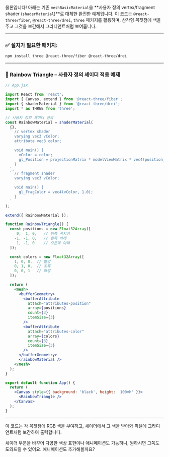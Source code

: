 물론입니다! 아래는 기존 `meshBasicMaterial`을 \*\*사용자 정의 vertex/fragment shader (`shaderMaterial`)\*\*로 대체한 완전한 예제입니다. 이 코드는 `@react-three/fiber`, `@react-three/drei`, `three` 패키지를 활용하며, 삼각형 꼭짓점에 색을 주고 그것을 보간해서 그라디언트처럼 보여줍니다.

---

### ✅ 설치가 필요한 패키지:

```bash
npm install three @react-three/fiber @react-three/drei
```

---

### 🌈 Rainbow Triangle – 사용자 정의 셰이더 적용 예제

```jsx
// App.jsx

import React from 'react';
import { Canvas, extend } from '@react-three/fiber';
import { shaderMaterial } from '@react-three/drei';
import * as THREE from 'three';

// 사용자 정의 셰이더 정의
const RainbowMaterial = shaderMaterial(
  {},
  ` // vertex shader
    varying vec3 vColor;
    attribute vec3 color;

    void main() {
      vColor = color;
      gl_Position = projectionMatrix * modelViewMatrix * vec4(position, 1.0);
    }
  `,
  ` // fragment shader
    varying vec3 vColor;

    void main() {
      gl_FragColor = vec4(vColor, 1.0);
    }
  `
);

extend({ RainbowMaterial });

function RainbowTriangle() {
  const positions = new Float32Array([
     0,  1, 0,   // 위쪽 꼭지점
    -1, -1, 0,   // 왼쪽 아래
     1, -1, 0    // 오른쪽 아래
  ]);

  const colors = new Float32Array([
    1, 0, 0,  // 빨강
    0, 1, 0,  // 초록
    0, 0, 1   // 파랑
  ]);

  return (
    <mesh>
      <bufferGeometry>
        <bufferAttribute
          attach="attributes-position"
          array={positions}
          count={3}
          itemSize={3}
        />
        <bufferAttribute
          attach="attributes-color"
          array={colors}
          count={3}
          itemSize={3}
        />
      </bufferGeometry>
      <rainbowMaterial />
    </mesh>
  );
}

export default function App() {
  return (
    <Canvas style={{ background: 'black', height: '100vh' }}>
      <RainbowTriangle />
    </Canvas>
  );
}
```

---

이 코드는 각 꼭짓점에 RGB 색을 부여하고, 셰이더에서 그 색을 받아와 픽셀에 그라디언트처럼 보간하여 출력합니다.

셰이더 부분을 바꾸어 다양한 색상 표현이나 애니메이션도 가능하니, 원하시면 그쪽도 도와드릴 수 있어요. 애니메이션도 추가해볼까요?

